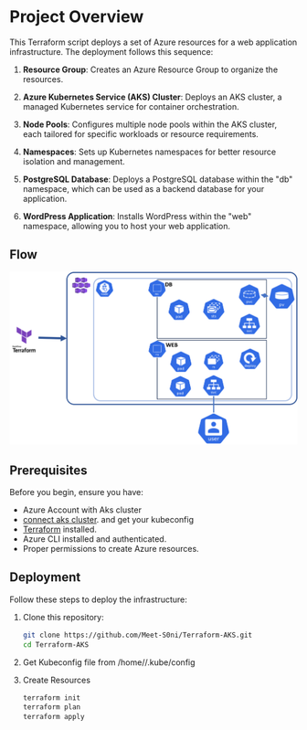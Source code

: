 # Project Overview

This Terraform script deploys a set of Azure resources for a web application infrastructure. The deployment follows this sequence:

1. **Resource Group**: Creates an Azure Resource Group to organize the resources.

2. **Azure Kubernetes Service (AKS) Cluster**: Deploys an AKS cluster, a managed Kubernetes service for container orchestration.

3. **Node Pools**: Configures multiple node pools within the AKS cluster, each tailored for specific workloads or resource requirements.

4. **Namespaces**: Sets up Kubernetes namespaces for better resource isolation and management.

5. **PostgreSQL Database**: Deploys a PostgreSQL database within the "db" namespace, which can be used as a backend database for your application.

6. **WordPress Application**: Installs WordPress within the "web" namespace, allowing you to host your web application.

## Flow

![alt text](https://github.com/Meet-S0ni/Terraform-AKS/blob/main/flow.png)

## Prerequisites

Before you begin, ensure you have:

- Azure Account with Aks cluster
- [connect aks cluster](https://learn.microsoft.com/en-us/azure/aks/learn/quick-kubernetes-deploy-cli#connect-to-the-cluster). and get your kubeconfig  
- [Terraform](https://www.terraform.io/downloads.html) installed.
- Azure CLI installed and authenticated.
- Proper permissions to create Azure resources.

## Deployment

Follow these steps to deploy the infrastructure:

1. Clone this repository:

   ```bash
   git clone https://github.com/Meet-S0ni/Terraform-AKS.git
   cd Terraform-AKS

2. Get Kubeconfig file from /home/<youruser>/.kube/config

3. Create Resources

   ```bash
   terraform init
   terraform plan 
   terraform apply
